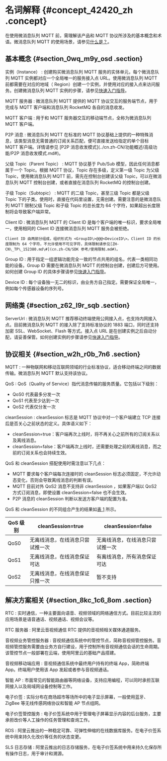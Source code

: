 # 名词解释 {#concept_42420_zh .concept}

在使用微消息队列 MQTT 前，需理解该产品和 MQTT 协议所涉及的基本概念和术语。微消息队列 MQTT 的使用场景，请参见[什么是？](cn.zh-CN/产品简介/什么是？.md#)。

## 基本概念 {#section_0wq_m9y_osd .section}

 实例（Instance）
 :   创建购买微消息队列 MQTT 服务的实体单元，每个微消息队列 MQTT 实例都对应一个全局唯一的服务接入点 URL。使用微消息队列 MQTT 前都需要在对应的地域（ Region）创建一个实例，并使用对应的接入点来访问服务。创建微消息队列 MQTT 实例的步骤，请参见[快速入门指导](../cn.zh-CN/快速入门/快速入门指导.md#)。

  MQTT 服务器
 :    微消息队列 MQTT 提供的 MQTT 协议交互的服务端节点，用于完成与 MQTT 客户端和消息队列 RocketMQ 各自的消息收发。

  MQTT 客户端
 :   用于和 MQTT 服务器交互的移动端节点，全称为微消息队列 MQTT 客户端。

  P2P 消息
 :    微消息队列 MQTT 在标准的 MQTT 协议基础上提供的一种特殊消息，该类型消息无需普通的订阅关系匹配，便可直接发送给指定的单个目标 MQTT 客户端。详情请参见 [P2P 消息收发模式](../cn.zh-CN/功能概述/高级功能/P2P 消息收发模式.md#)。

  父级 Topic（Parent Topic）
 :   MQTT 协议基于 Pub/Sub 模型，因此任何消息都属于一个 Topic。根据 MQTT 协议，Topic 存在多级，定义第一级 Topic 为父级 Topic，使用微消息队列 MQTT 前，需先在控制台创建该父级 Topic，可以在微消息队列 MQTT 控制台创建，或者直接在消息队列 RocketMQ 的控制台创建。

  子级 Topic（Subtopic）
 :   MQTT 的二级 Topic，甚至三级 Topic 都是父级 Topic 下的子类。使用时，直接在代码里设置，无需创建。需要注意的是微消息队列 MQTT 限制父级 Topic 和子级 Topic 的总长度为 64 个字符，如果超出长度限制将会导致客户端异常。

  Client ID
 :    微消息队列 MQTT 的 Client ID 是每个客户端的唯一标识，要求全局唯一，使用相同的 Client ID 连接微消息队列 MQTT 服务会被拒绝。

    Client ID 由两部分组成，组织形式为 <GroupID\>@@@<DeviceID\>。Client ID 的长度限制为 64 个字符，不允许使用不可见字符，具体限制请参见[ZH-CN\_TP\_152380.md\#](cn.zh-CN/SDK 参考/使用限制.md#)。

  Group ID
 :   用于指定一组逻辑功能完全一致的节点共用的组名，代表一类相同功能的设备。Group ID 需要在微消息队列 MQTT 的控制台创建，创建后方可使用。如何创建 Group ID 的具体步骤请参见[快速入门指导](../cn.zh-CN/快速入门/快速入门指导.md#)。

  Device ID
 :   每个设备独一无二的标识，由业务方自己指定。需要保证全局唯一，例如每个传感器设备的序列号。

 ## 网络类 {#section_z62_l9r_sqb .section}

 ServerUrl
 :    微消息队列 MQTT 推荐移动终端使用公网接入点，也支持内网接入点。目前微消息队列 MQTT 的接入除了支持标准协议的 1883 端口，同时还支持加密 SSL、WebSocket、Flash 等方式。接入点 URL 是在创建实例之后自动分配，请妥善保管。如何创建实例的步骤请参见[快速入门指导](../cn.zh-CN/快速入门/快速入门指导.md#)。

 ## 协议相关 {#section_w2h_r0b_7n6 .section}

 MQTT
 :   一种物联网和移动互联网领域的行业标准协议，适合移动终端之间的数据传输。微消息队列 MQTT 默认支持该协议。

  QoS
 :   QoS（Quality of Service）指代消息传输的服务质量。它包括以下级别：

-   QoS0 代表最多分发一次
-   QoS1 代表至少达到一次
-   QoS2 代表仅分发一次

  cleanSession
 :    cleanSession 标志是 MQTT 协议中对一个客户端建立 TCP 连接后是否关心之前状态的定义。具体语义如下：

-    cleanSession=true：客户端再次上线时，将不再关心之前所有的订阅关系以及离线消息。
-    cleanSession=false：客户端再次上线时，还需要处理之前的离线消息，而之前的订阅关系也会持续生效。

 QoS 和 cleanSession 搭配使用时需注意以下几点：

-   MQTT 要求每个客户端每次连接时的 cleanSession 标志必须固定，不允许动态变化，否则会导致离线消息的判断有误。
-   MQTT 目前对外 QoS2 消息不支持非 cleanSession ，如果客户端以 QoS2 方式订阅消息，即使设置 cleanSession=false 也不会生效。
-   P2P 消息的 cleanSession 判断以发送方客户端的配置为准。

QoS 和 cleanSession 的不同组合产生的结果如[表 1](#table_7gm_rsn_o4j) 所示。

|QoS 级别|cleanSession=true|cleanSession=false|
|------|-----------------|------------------|
|QoS0|无离线消息，在线消息只尝试推一次|无离线消息，在线消息只尝试推一次|
|QoS1|无离线消息，在线消息保证可达|有离线消息，所有消息保证可达|
|QoS2|无离线消息，在线消息保证只推一次|暂不支持|

## 解决方案相关 {#section_8kc_1c6_8om .section}

 RTC
 :   实时通信，一种主要面向语音、视频领域的网络通信方式。目前比较主流的应用场景是语音通话、视频通话、视频会议等。

  RTC 服务器
 :   阿里云音视频通信 RTC 提供的音视频相关媒体通道服务。

  音视频业务管控服务器
 :   音视频通信系统中的管控节点，简称音视频管控服务。音视频管控服务需要由业务方自行建设，用于控制所有音视频通信会话的生命周期。该管控节点一般部署在云端，使用阿里云的基础产品搭建。

  音视频移动端应用
 :   音视频通信系统中最终用户持有的终端 App，简称终端 App。终端用户使用该 App 发起或者参与音视频通话。

  智能 AP
 :   市面常见的智能路由器等网络设备，支持应用编程，可以同时承担互联网接入以及局域网设备控制等工作。

  电子价签
 :   实际分布在商场超市等场所中的电子显示屏幕，一般使用蓝牙、ZigBee 等无线传感网络协议和智能 AP 节点组网。

  电子价签管控服务
 :   电子价签系统中用于管理电子屏幕显示内容的后台服务，主要承担改价等人工操作的任务管理和查询工作。

  RDS
 :   阿里云推出的一种稳定可靠、可弹性伸缩的在线数据库服务。在电子价签系统中用来持久化改价等任务的状态变更。

  SLS 日志存储
 :   阿里云推出的日志存储服务，在电子价签系统中用来持久化保存所有操作日志，用于审计和溯源。

 
